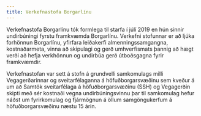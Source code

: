 ```yaml
---
title: Verkefnastofa Borgarlínu
---
```

Verkefnastofa Borgarlínu tók formlega til starfa í júlí 2019 en hún sinnir undirbúningi fyrstu framkvæmda Borgarlínu. Verkefni stofunnar er að ljúka forhönnun Borgarlínu, yfirfara leiðakerfi almenningssamgangna, kostnaðarmeta, vinna að skipulagi og gerð umhverfismats þannig að hægt verði að hefja verkhönnun og undirbúa gerð útboðsgagna fyrir framkvæmdir.

Verkefnastofan var sett á stofn á grundvelli samkomulags milli Vegagerðarinnar og sveitarfélaganna á höfuðborgarsvæðinu sem kveður á um að Samtök sveitarfélaga á höfuðborgarsvæðinu (SSH) og Vegagerðin skipti með sér kostnaði vegna undirbúningsvinnu þar til samkomulag hefur náðst um fyrirkomulag og fjármögnun á öllum samgöngukerfum á höfuðborgarsvæðinu næstu 15 árin.
